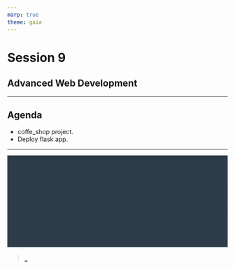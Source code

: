 ```yaml
---
marp: true
theme: gaia
---
```

# Session 9
## Advanced Web Development
---
## Agenda
* coffe_shop project.
* Deploy flask app.
---

![bg 75%](../../udacity.gif)

> [_](https://docs.google.com/forms/d/e/1FAIpQLSc1XYF2L2bplASsa-Qg2yhYUiwvV6BxOotRprKFBKWYh-0pog/viewform?usp=sf_link)